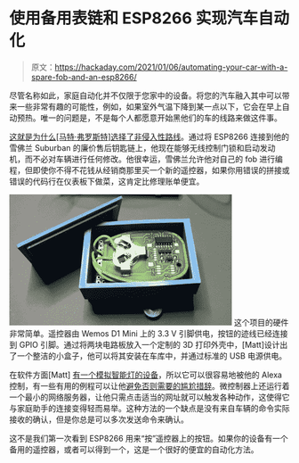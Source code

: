 # 使用备用表链和 ESP8266 实现汽车自动化

> 原文：<https://hackaday.com/2021/01/06/automating-your-car-with-a-spare-fob-and-an-esp8266/>

尽管名称如此，家庭自动化并不仅限于您家中的设备。将您的汽车融入其中可以带来一些非常有趣的可能性，例如，如果室外气温下降到某一点以下，它会在早上自动预热。唯一的问题是，不是每个人都愿意开始黑他们的车的线路来做这件事。

[这就是为什么[马特·弗罗斯特]选择了非侵入性路线](https://gitlab.com/milagrofrost/esp8266-car-key-fob-iot/)。通过将 ESP8266 连接到他的雪佛兰 Suburban 的廉价售后钥匙链上，他现在能够无线控制门锁和启动发动机，而不必对车辆进行任何修改。他很幸运，雪佛兰允许他对自己的 fob 进行编程，但即使你不得不花钱从经销商那里买一个新的遥控器，如果你用错误的拼接或错误的代码行在仪表板下做菜，这肯定比修理账单便宜。

[![](img/f213730c9ec99b7aa33468880052f4c4.png)](https://hackaday.com/wp-content/uploads/2020/12/espfob_detail.jpg) 这个项目的硬件非常简单。遥控器由 Wemos D1 Mini 上的 3.3 V 引脚供电，按钮的迹线已经连接到 GPIO 引脚。通过将两块电路板放入一个定制的 3D 打印外壳中，[Matt]设计出了一个整洁的小盒子，他可以将其安装在车库中，并通过标准的 USB 电源供电。

在软件方面[Matt] [有一个模拟智能灯的设备](https://hackaday.com/2017/07/22/talking-to-a-lamp/)，所以它可以很容易地被他的 Alexa 控制，有一些有用的例程可以让他[避免否则需要的尴尬措辞](https://hackaday.com/2019/02/04/esp8266-and-alexa-team-up-to-tend-bar/)。微控制器上还运行着一个最小的网络服务器，让他只需点击适当的网址就可以触发各种动作，这使得它与家庭助手的连接变得轻而易举。这种方法的一个缺点是没有来自车辆的命令实际接收的确认，但是你总是可以多次发送命令来确认。

这不是我们第一次看到 ESP8266 用来“按”遥控器上的按钮。如果你的设备有一个备用的遥控器，或者可以得到一个，这是一个很好的便宜的自动化方法。